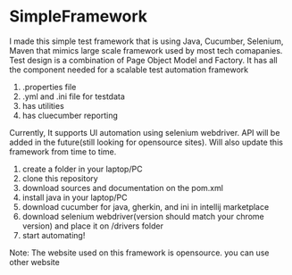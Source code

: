 # SimpleFramework
I made this simple test framework that is using Java, Cucumber, Selenium, Maven that mimics large scale framework used by most tech comapanies. Test design is a combination of Page Object Model and Factory. It has all the component needed for a scalable test automation framework 
  1. .properties file 
  2. .yml and .ini file for testdata 
  3. has utilities
  4. has cluecumber reporting

Currently, It supports UI automation using selenium webdriver. API will be added in the future(still looking for opensource sites). Will also update this framework from time to time.


1. create a folder in your laptop/PC
2. clone this repository 
3. download sources and documentation on the pom.xml
4. install java in your laptop/PC 
5. download cucumber for java, gherkin, and ini in intellij marketplace
6. download selenium webdriver(version should match your chrome version) and place it on /drivers folder
6. start automating! 


Note:
The website used on this framework is opensource. you can use other website
